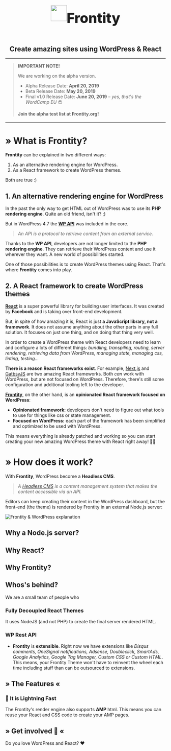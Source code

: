 <div style="display: flex; align-items: center; justify-content: center;">
  <img
    src="https://uploads.frontity.org/images/logo/icono-frontity-negro.png"
    width="50px"
  />
  <h1 align="center" style="font-size: 2.7rem; font-weight: 800">Frontity</h1>
</div>
<h2 align="center">
  Create amazing sites using WordPress & React
</h2>

---

> **IMPORTANT NOTE!**
>
> We are working on the alpha version.
>
> - Alpha Release Date: **April 20, 2019**
> - Beta Release Date: **May 20, 2019**
> - Final v1.0 Release Date: **June 20, 2019** _– yes, that's the WordCamp EU_ 😍
>
> #### Join the alpha test list at Frontity.org!

---

# » What is Frontity?

**Frontity** can be explained in two different ways:

1. As an alternative rendering engine for WordPress.
1. As a React framework to create WordPress themes.

Both are true :)

## 1. An alternative rendering engine for WordPress

In the past the only way to get HTML out of WordPress was to use its **PHP rendering engine**. Quite an old friend, isn't it? ;)

But in WordPress 4.7 the [**WP API**](https://developer.wordpress.org/rest-api/) was included in the core.

> _An API is a protocol to retrieve content from an external service._

Thanks to the **WP API**, developers are not longer limited to the **PHP rendering engine**. They can retrieve their WordPress content and use it wherever they want. A new world of possibilities started.

One of those possibilities is to create WordPress themes using React. That's where **Frontity** comes into play.

## 2. A React framework to create WordPress themes

[**React**](https://reactjs.org/) is a super powerful library for building user interfaces. It was created by **Facebook** and is taking over front-end development.

But, in spite of how amazing it is, React is just **a JavaScript library, not a framework**. It does not assume anything about the other parts in any full solution. It focuses on just one thing, and on doing that thing very well.

In order to create a WordPress theme with React developers need to learn and configure a lots of different things: _bundling, transpiling, routing, server rendering, retrieving data from WordPress, managing state, managing css, linting, testing..._

**There is a reason React frameworks exist**. For example, [Next.js](https://nextjs.org/) and [GatbsyJS](https://www.gatsbyjs.org/) are two amazing React frameworks. Both _can_ work with WordPress, but are not focused on WordPress. Therefore, there's still some configuration and additional tooling left to the developer.

[**Frontity**](https://frontity.org), on the other hand, is an **opinionated React framework focused on WordPress**:

- **Opinionated framework:** developers don't need to figure out what tools to use for things like css or state management.
- **Focused on WordPress:** each part of the framework has been simplified and optimized to be used with WordPress.

This means everything is already patched and working so you can start creating your new amazing WordPress theme with React right away! 🎉🚀

# » How does it work?

With **Frontity**, WordPress become a **Headless CMS**.

> _A [Headless CMS](https://css-tricks.com/what-is-a-headless-cms/) is a content management system that makes the content accessible via an API._

Editors can keep creating their content in the WordPress dashboard, but the front-end (the theme) is rendered by Frontity in an external Node.js server:

![Frontity & WordPress explanation](https://uploads.frontity.org/images/github/frontity-wordpress-explanation.png)

## Why a Node.js server?

## Why React?

## Why Frontity?

## Whos's behind?

We are a small team of people who

### Fully Decoupled React Themes

It uses NodeJS (and not PHP) to create the final server rendered HTML.

### WP Rest API

- **Frontity** is **extensible**. Right now we have extensions like _Disqus comments, OneSignal notifications, Adsense, Doubleclick, SmartAds, Google Analytics, Google Tag Manager, Custom CSS or Custom HTML_. This means, your Frontity Theme won't have to reinvent the wheel each time including stuff than can be outsourced to extensions.

## » The Features «

### 🚀 It is Lightning Fast

The Frontity's render engine also supports **AMP** html. This means you can reuse your React and CSS code to create your AMP pages.

## » Get involved 🤗 «

Do you love WordPress and React? ❤️
